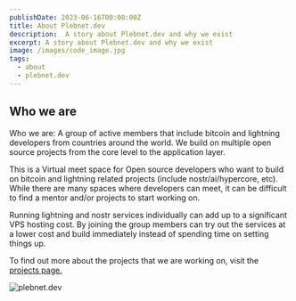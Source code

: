 ```yaml
---
publishDate: 2023-06-16T00:00:00Z
title: About Plebnet.dev
description:  A story about Plebnet.dev and why we exist
excerpt: A story about Plebnet.dev and why we exist
image: /images/code_image.jpg
tags:
  - about
  - plebnet.dev
---
```


## Who we are

Who we are: A group of active members that include bitcoin and lightning developers from countries around the world. We build on multiple open source projects from the core level to the application layer.

This is a Virtual meet space for Open source developers who want to build on bitcoin and lightning related projects (include nostr/ai/hypercore, etc). While there are many spaces where developers can meet, it can be difficult to find a mentor and/or projects to start working on.

Running lightning and nostr services individually can add up to a significant VPS hosting cost. By joining the group members can try out the services at a lower cost and build immediately instead of spending time on setting things up. 

To find out more about the projects that we are working on, visit the [projects page.](/projects)

![plebnet.dev](/images/logo-dark-horiz-transparent.png)
